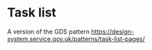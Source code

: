 # Task list

A version of the GDS pattern https://design-system.service.gov.uk/patterns/task-list-pages/
